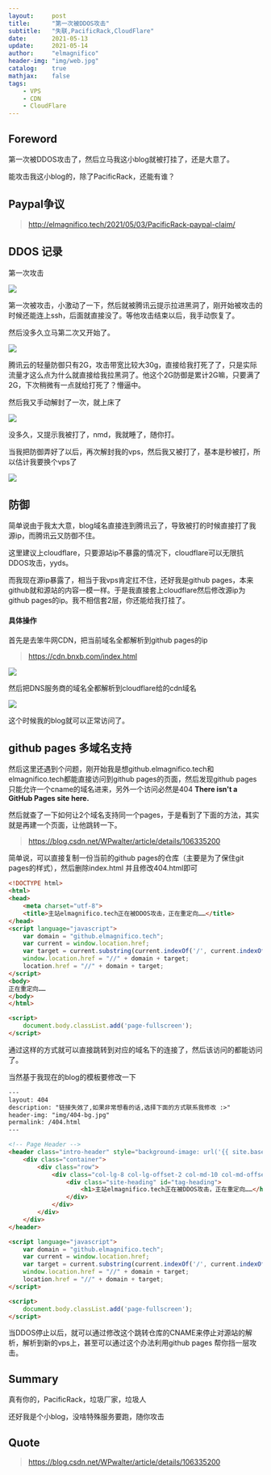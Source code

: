 ```yaml
---
layout:     post
title:      "第一次被DDOS攻击"
subtitle:   "失联,PacificRack,CloudFlare"
date:       2021-05-13
update:     2021-05-14
author:     "elmagnifico"
header-img: "img/web.jpg"
catalog:    true
mathjax:    false
tags:
    - VPS
    - CDN
    - CloudFlare
---
```


## Foreword

第一次被DDOS攻击了，然后立马我这小blog就被打挂了，还是大意了。

能攻击我这小blog的，除了PacificRack，还能有谁？



## Paypal争议

> http://elmagnifico.tech/2021/05/03/PacificRack-paypal-claim/



## DDOS 记录

第一次攻击

![](https://img.elmagnifico.tech/static/upload/elmagnifico/I4sHu1Ek7ZTVDeq.png)

第一次被攻击，小激动了一下，然后就被腾讯云提示拉进黑洞了，刚开始被攻击的时候还能连上ssh，后面就直接没了。等他攻击结束以后，我手动恢复了。



然后没多久立马第二次又开始了。

![](https://img.elmagnifico.tech/static/upload/elmagnifico/ul9YAXVJPjLxMGW.png)

腾讯云的轻量防御只有2G，攻击带宽比较大30g，直接给我打死了了，只是实际流量才这么点为什么就直接给我拉黑洞了。他这个2G防御是累计2G嘛，只要满了2G，下次稍微有一点就给打死了？懵逼中。

然后我又手动解封了一次，就上床了

![](https://img.elmagnifico.tech/static/upload/elmagnifico/JHEWdbYyth2j7GS.png)

没多久，又提示我被打了，nmd，我就睡了，随你打。



当我把防御弄好了以后，再次解封我的vps，然后我又被打了，基本是秒被打，所以估计我要换个vps了

![](https://img.elmagnifico.tech/static/upload/elmagnifico/etZXsGr6wjuIpa1.png)



## 防御

简单说由于我太大意，blog域名直接连到腾讯云了，导致被打的时候直接打了我源ip，而腾讯云又防御不住。

这里建议上cloudflare，只要源站ip不暴露的情况下，cloudflare可以无限抗DDOS攻击，yyds。



而我现在源ip暴露了，相当于我vps肯定扛不住，还好我是github pages，本来github就和源站的内容一模一样。于是我直接套上cloudflare然后修改源ip为github pages的ip。我不相信套2层，你还能给我打挂了。



#### 具体操作

首先是去笨牛网CDN，把当前域名全都解析到github pages的ip

> https://cdn.bnxb.com/index.html

![](https://img.elmagnifico.tech/static/upload/elmagnifico/oQaNqx9bYLv8R3S.png)

然后把DNS服务商的域名全都解析到cloudflare给的cdn域名



![](https://img.elmagnifico.tech/static/upload/elmagnifico/qkHKs7Bz9uo8hxG.png)

这个时候我的blog就可以正常访问了。



## github pages 多域名支持 

然后这里还遇到个问题，刚开始我是想github.elmagnifico.tech和elmagnifico.tech都能直接访问到github pages的页面，然后发现github pages只能允许一个cname的域名进来，另外一个访问必然是404 **There isn't a GitHub Pages site here.** 

然后就查了一下如何让2个域名支持同一个pages，于是看到了下面的方法，其实就是再建一个页面，让他跳转一下。

> https://blog.csdn.net/WPwalter/article/details/106335200



简单说，可以直接复制一份当前的github pages的仓库（主要是为了保住git pages的样式），然后删除index.html 并且修改404.html即可

```html
<!DOCTYPE html>
<html>
<head>
	<meta charset="utf-8">
	<title>主站elmagnifico.tech正在被DDOS攻击，正在重定向……</title>
</head>
<script language="javascript">
	var domain = "github.elmagnifico.tech";
	var current = window.location.href;
	var target = current.substring(current.indexOf('/', current.indexOf(':') + 3));
	window.location.href = "//" + domain + target;
	location.href = "//" + domain + target;
</script>
<body>
正在重定向……
</body>
</html>

<script>
	document.body.classList.add('page-fullscreen');
</script>
```

通过这样的方式就可以直接跳转到对应的域名下的连接了，然后该访问的都能访问了。

当然基于我现在的blog的模板要修改一下

```html
---
layout: 404
description: "链接失效了,如果非常想看的话,选择下面的方式联系我修改 :>"
header-img: "img/404-bg.jpg"
permalink: /404.html
---

<!-- Page Header -->
<header class="intro-header" style="background-image: url('{{ site.baseurl }}/{% if page.header-img %}{{ page.header-img }}{% else %}{{ site.header-img }}{% endif %}')">
	<div class="container">
		<div class="row">
			<div class="col-lg-8 col-lg-offset-2 col-md-10 col-md-offset-1">
				<div class="site-heading" id="tag-heading">
					<h1>主站elmagnifico.tech正在被DDOS攻击，正在重定向……</h1>
				</div>
			</div>
		</div>
	</div>
</header>

<script language="javascript">
	var domain = "github.elmagnifico.tech";
	var current = window.location.href;
	var target = current.substring(current.indexOf('/', current.indexOf(':') + 3));
	window.location.href = "//" + domain + target;
	location.href = "//" + domain + target;
</script>

<script>
	document.body.classList.add('page-fullscreen');
</script>
```





当DDOS停止以后，就可以通过修改这个跳转仓库的CNAME来停止对源站的解析，解析到新的vps上，甚至可以通过这个办法利用github pages 帮你挡一层攻击。



## Summary

真有你的，PacificRack，垃圾厂家，垃圾人



还好我是个小blog，没啥特殊服务要跑，随你攻击



## Quote

> https://blog.csdn.net/WPwalter/article/details/106335200